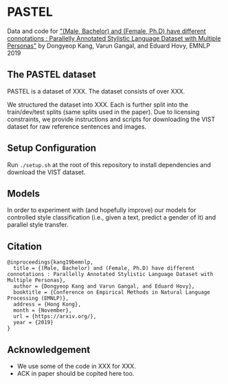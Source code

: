 # PASTEL
Data and code for ["(Male, Bachelor) and (Female, Ph.D) have different connotations : Parallelly Annotated Stylistic Language Dataset with Multiple Personas"](https://arxiv.org/) by Dongyeop Kang, Varun Gangal, and Eduard Hovy, EMNLP 2019

## The PASTEL dataset
PASTEL is a dataset of XXX.
The dataset consists of over XXX.

We structured the dataset into XXX. Each is further split into the train/dev/test splits (same splits used in the paper). Due to licensing constraints, we provide instructions and scripts for downloading the VIST dataset for raw reference sentences and images.

## Setup Configuration
Run `./setup.sh` at the root of this repository to install dependencies and download the VIST dataset.

## Models
In order to experiment with (and hopefully improve) our models for controlled style classification (i.e., given a text, predict a gender of it) and parallel style transfer.

## Citation
    
    @inproceedings{kang19bemnlp,
      title = {(Male, Bachelor) and (Female, Ph.D) have different connotations : Parallelly Annotated Stylistic Language Dataset with Multiple Personas},
      author = {Dongyeop Kang and Varun Gangal, and Eduard Hovy},
      booktitle = {Conference on Empirical Methods in Natural Language Processing (EMNLP)},
      address = {Hong Kong},
      month = {November},
      url = {https://arxiv.org/},
      year = {2019}
    }

## Acknowledgement
 - We use some of the code in XXX for XXX.
 - ACK in paper should be copited here too. 
